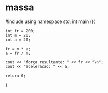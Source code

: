 # massa
#include <iostream>
using namespace std;
int main (){
	
	int fr = 200;
	int m = 20;
	int a = 20;
	
	fr = m * a;
	a = fr / m;
	
	cout << "força resultante: " << fr << "\n";
	cout << "aceleracao: " << a;
	
	return 0;
}
